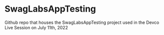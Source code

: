# SwagLabsAppTesting
Github repo that houses the SwagLabsAppTesting project used in the Devco Live Session on July 11th, 2022

